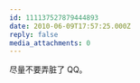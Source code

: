 ```yaml
---
id: 111137527879444893
date: 2010-06-09T17:57:25.000Z
reply: false
media_attachments: 0
---
```


尽量不要弄脏了 QQ。

